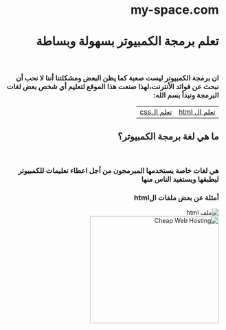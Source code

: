 # my-space.com
<!doctype html><html dir="rtl" lang="ar"><head><title>تعلم البرمجة بسهولة وبساطة</title><meta charset="utf-8">
<meta http-equiv="X-UA-Compatible" content="IE=edge">
<meta name="viewport" content="width=device-width,initial-scale=1.0">
<meta name="description" content="موقع بسيط لتعلم برمجة الكمبيوتر">
<meta name="keywords" content="1 framework">
<meta name="robots" content="noarchive">
<meta name="author" content="serhani ahmed saned">
<link rel="stylesheet" type="text/css" href="main.css">
</head>

<body><h1>تعلم برمجة الكمبيوتر بسهولة وبساطة</h1><br>
<h3>ان برمجة الكمبيوتر ليست صعبة كما يظن البعض ومشكلتنا أننا لا نحب أن نبحث عن فوائد الأنترنت،لهذا صنعت هذا الموقع لتعليم أي شخص بعض لغات البرمجة ونبدأ بسم الله:</h3>
<table width="100%"><tr><td><a href="html.html">تعلم ال html</a></td><td><a href="css.html">تعلم الcss</a></td></tr></table>
<h2>ما هي لغة برمجة الكمبيوتر؟</h2><br><h3>هي لغات خاصة يستخدمها المبرمجون من أجل اعطاء تعليمات للكمبيوتر ليطبقها ويستفيد الناس منها</h3>
<h3>أمثلة عن بعض ملفات الhtml</h3><img src="capture.png" title="ملف html">
<script async src="//pagead2.googlesyndication.com/pagead/js/adsbygoogle.js"></script>
<!-- myadd -->
<ins class="adsbygoogle"
     style="display:block"
     data-ad-client="ca-pub-2227715010373617"
     data-ad-slot="1377314486"
     data-ad-format="auto"></ins>
<script>
(adsbygoogle = window.adsbygoogle || []).push({});
</script>
<a href="http://hostg.co/1030.html" target="_blank"><img style="border:0px" src="https://www.hostinger.com/banners/affiliate-banners/300x250-b.jpg" width="300" height="250" alt="Cheap Web Hosting"></a></body></html>
